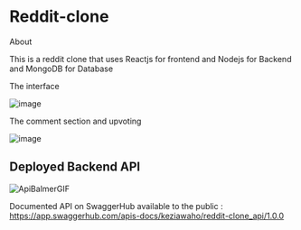 # Reddit-clone

About 

This is a reddit clone that uses Reactjs for frontend and Nodejs for Backend and MongoDB for Database 

The interface

![image](https://github.com/alu-rwa-webdev/reddit-clone-WahomeKezia/assets/90443938/946b1b69-d41c-4701-b10c-93c8dde19faa)

The comment section and upvoting 

![image](https://github.com/alu-rwa-webdev/reddit-clone-WahomeKezia/assets/90443938/3b0d0974-f81b-4833-bb5a-30466cff25c0)


## Deployed Backend API 
![ApiBalmerGIF](https://github.com/alu-rwa-webdev/reddit-clone-WahomeKezia/assets/90443938/1211c07d-1625-44e5-93c2-a4d90228d806)


Documented API on SwaggerHub available to the public : https://app.swaggerhub.com/apis-docs/keziawaho/reddit-clone_api/1.0.0 

